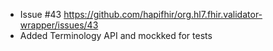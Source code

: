 * Issue #43 https://github.com/hapifhir/org.hl7.fhir.validator-wrapper/issues/43
* Added Terminology API and mockked for tests
